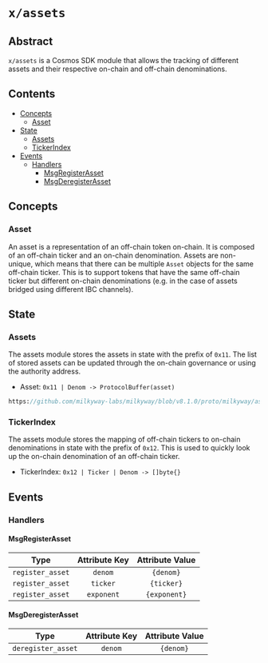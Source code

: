# `x/assets`

## Abstract

`x/assets` is a Cosmos SDK module that allows the tracking of different assets and their respective on-chain and
off-chain denominations.

## Contents

* [Concepts](#concepts)
   * [Asset](#asset)
* [State](#state)
   * [Assets](#assets)
   * [TickerIndex](#tickerindex)
* [Events](#events)
   * [Handlers](#handlers)
      * [MsgRegisterAsset](#msgregisterasset)
      * [MsgDeregisterAsset](#msgderegisterasset)

## Concepts

### Asset

An asset is a representation of an off-chain token on-chain. It is composed of an off-chain ticker and an on-chain
denomination. Assets are non-unique, which means that there can be multiple `Asset` objects for the same off-chain
ticker. This is to support tokens that have the same off-chain ticker but different on-chain denominations (e.g. in the
case of assets bridged using different IBC channels).

## State

### Assets

The assets module stores the assets in state with the prefix of `0x11`.
The list of stored assets can be updated through the on-chain governance or using the authority address.

* Asset: `0x11 | Denom -> ProtocolBuffer(asset)`

```protobuf reference
https://github.com/milkyway-labs/milkyway/blob/v8.1.0/proto/milkyway/assets/v1/models.proto#L9-L21
```

### TickerIndex

The assets module stores the mapping of off-chain tickers to on-chain denominations in state with the prefix of `0x12`.
This is used to quickly look up the on-chain denomination of an off-chain ticker.

* TickerIndex: `0x12 | Ticker | Denom -> []byte{}`

## Events

### Handlers

#### MsgRegisterAsset

|       Type       | Attribute Key | Attribute Value |
|:----------------:|:-------------:|:---------------:|
| `register_asset` |    `denom`    |    `{denom}`    |
| `register_asset` |   `ticker`    |   `{ticker}`    |
| `register_asset` |  `exponent`   |  `{exponent}`   |

#### MsgDeregisterAsset

|        Type        | Attribute Key | Attribute Value |
|:------------------:|:-------------:|:---------------:|
| `deregister_asset` |    `denom`    |    `{denom}`    |